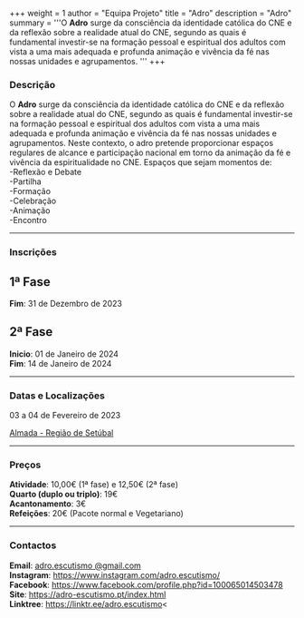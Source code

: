 +++
weight = 1
author = "Equipa Projeto"
title = "Adro"
description = "Adro"
summary = '''O **Adro** surge da consciência da identidade católica do CNE e da reflexão sobre a realidade atual do CNE, segundo as quais é fundamental investir-se na formação pessoal e espiritual dos adultos com vista a uma mais adequada e profunda animação e vivência da fé nas nossas unidades e agrupamentos.
'''
+++

### Descrição

O **Adro** surge da consciência da identidade católica do CNE e da reflexão sobre a realidade atual do CNE, segundo as quais é fundamental investir-se na formação pessoal e espiritual dos adultos com vista a uma mais adequada e profunda animação e vivência da fé nas nossas unidades e agrupamentos.
Neste contexto, o adro pretende proporcionar espaços regulares de alcance e participação nacional em torno da animação da fé e vivência da espiritualidade no CNE. Espaços que sejam momentos de:\
-Reflexão e Debate\
-Partilha\
-Formação\
-Celebração\
-Animação\
-Encontro

---

### Inscrições

## 1ª Fase

**Fim**: 31 de Dezembro de 2023

## 2ª Fase

**Inicio**: 01 de Janeiro de 2024\
**Fim**: 14 de Janeiro de 2024

---

### Datas e Localizações

03 a 04 de Fevereiro de 2023

[Almada - Região de Setúbal](https://maps.app.goo.gl/PFR9wg4QaNHpdMA1A)

---

### Preços

**Atividade**: 10,00€ (1ª fase) e 12,50€ (2ª fase)\
**Quarto (duplo ou triplo)**: 19€\
**Acantonamento**: 3€\
**Refeições**: 20€ (Pacote normal e Vegetariano)


---

### Contactos
**Email**: [adro.escutismo @gmail.com](mailto:adro.escutismo@gmail.com?subject=ADRO) \
**Instagram**: https://www.instagram.com/adro.escutismo/ \
**Facebook**: https://www.facebook.com/profile.php?id=100065014503478 \
**Site**: https://adro-escutismo.pt/index.html \
**Linktree**: https://linktr.ee/adro.escutismo<